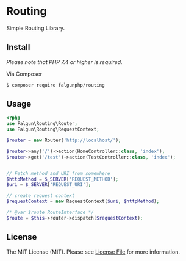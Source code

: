 # Routing

Simple Routing Library.

## Install
 *Please note that PHP 7.4 or higher is required.*

Via Composer

``` bash
$ composer require falgunphp/routing
```

## Usage
``` php
<?php
use Falgun\Routing\Router;
use Falgun\Routing\RequestContext;

$router = new Router('http://localhost/');

$router->any('/')->action(HomeController::class, 'index');
$router->get('/test')->action(TestController::class, 'index');


// Fetch method and URI from somewhere
$httpMethod = $_SERVER['REQUEST_METHOD'];
$uri = $_SERVER['REQUEST_URI'];

// create request context
$requestContext = new RequestContext($uri, $httpMethod);

/* @var $route RouteInterface */
$route = $this->router->dispatch($requestContext);
```

## License

The MIT License (MIT). Please see [License File](LICENSE.md) for more information.
